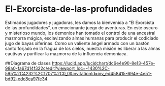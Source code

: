 # El-Exorcista-de-las-profundidades

 Estimados jugadores y jugadoras, les damos la bienvenida a “El Exorcista de las
 profundidades”, un emocionante juego de aventuras. En este oscuro y misterioso
 mundo, los demonios han tomado el control de una ancestral mazmorra mágica,
 esclavizando almas humanas para producir el codiciado jugo de bayas xiferinas.
 Como un valiente ángel armado con un bastón santo forjado en la fragua de los
 cielos, nuestra misión es liberar a las almas cautivas y purificar la mazmorra de la
 influencia demoníaca.

##Diagrama de clases
 https://lucid.app/lucidchart/dc6e4e90-8e13-457e-98a0-fa67d14f322c/edit?viewport_loc=-1430%2C-595%2C4232%2C1707%2C0_0&invitationId=inv_ed458415-694e-4e51-bd92-edc8ea97fc34
